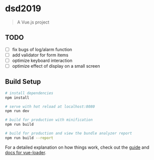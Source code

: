 # dsd2019

> A Vue.js project

## TODO

- [ ] fix bugs of log/alarm function
- [ ] add validator for form items
- [ ] optimize keyboard interaction
- [ ] optimize effect of display on a small screen

## Build Setup

``` bash
# install dependencies
npm install

# serve with hot reload at localhost:8080
npm run dev

# build for production with minification
npm run build

# build for production and view the bundle analyzer report
npm run build --report
```

For a detailed explanation on how things work, check out the [guide](http://vuejs-templates.github.io/webpack/) and [docs for vue-loader](http://vuejs.github.io/vue-loader).
